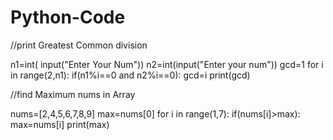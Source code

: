 # Python-Code
//print Greatest Common division

n1=int( input("Enter Your Num"))
n2=int(input("Enter your num"))
gcd=1
for i in range(2,n1):
    if(n1%i==0 and n2%i==0):
        gcd=i
print(gcd)

//find Maximum nums in Array

nums=[2,4,5,6,7,8,9]
max=nums[0]
for i in range(1,7):
    if(nums[i]>max):
        max=nums[i]
print(max)
